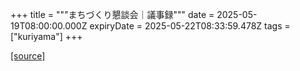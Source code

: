 +++
title = """まちづくり懇談会｜議事録"""
date = 2025-05-19T08:00:00.000Z
expiryDate = 2025-05-22T08:33:59.478Z
tags = ["kuriyama"]
+++


[[source]](https://www.town.kuriyama.hokkaido.jp/site/matikon/19033.html)
